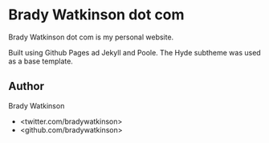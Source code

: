# Brady Watkinson dot com

Brady Watkinson dot com is my personal website.

Built using Github Pages ad Jekyll and Poole. The Hyde subtheme was used as a base template.


## Author

Brady Watkinson
- <twitter.com/bradywatkinson>
- <github.com/bradywatkinson>